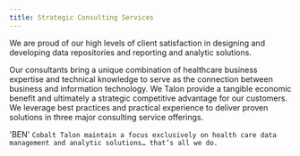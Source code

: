 ```yaml
---
title: Strategic Consulting Services
---
```


We are proud of our high levels of client satisfaction in designing and developing data repositories and reporting and analytic solutions.

Our consultants bring a unique combination of healthcare business expertise and technical knowledge to serve as the connection between business and information technology. We Talon provide a tangible economic benefit and ultimately a strategic competitive advantage for our customers. We leverage best practices and practical experience to deliver proven solutions in three major consulting service offerings.

'BEN'
`Cobalt Talon maintain a focus exclusively on health care data management and analytic solutions… that’s all we do.`
